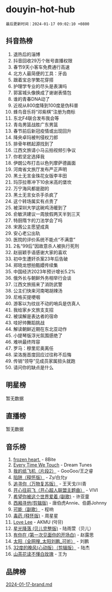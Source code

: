 # douyin-hot-hub

`最后更新时间：2024-01-17 09:02:10 +0800`

## 抖音热榜

1. 退热后的淄博
1. 抖音回收29万个账号直播权限
1. 春节9天小客车免费通行高速
1. 北方人最简便的工具：牙齿
1. 跟着宝总学繁花穿搭
1. 护理学专业的尽头是表演吗
1. 郭富城头像换成了谢谢表情包
1. 谁的青春DNA动了
1. 近视从800度降到100度是伪科普
1. 蜂鸟音乐将“邓紫棋”注册为商标
1. 东北F4联合发布我会等
1. 青岛男篮战胜广东男篮
1. 春节前后新冠疫情或出现回升
1. 降央卓玛被判侵权刀郎
1. 排骨年糕起源找到了
1. 江西文旅请小马云拍视频引争议
1. 你若坚定选择我
1. 伊朗公布打击以色列摩萨德画面
1. 河南省文旅厅发布严正声明
1. 黑土无言金珠花女版李丰田
1. 玛莎拉蒂冲下10余米高的堡坎
1. 万宁海风都是甜的
1. 黑土无言女杀手杀疯了
1. 这个转场属实有点贵了
1. 被深圳大学这碗鸡汤暖到了
1. 俞敏洪建议一周放假两天半到三天
1. 特厨隋卞的刀法学会了吗
1. 宋茜公主愿望成真
1. 安心老公出轨
1. 医院的评价系统不能点“不满意”
1. 2名“99后”因故意杀人被执行死刑
1. 赵丽颖手语感谢大家的喜欢
1. 初中生遭奸杀案23年后告破
1. 郑晓龙想拍甄嬛传续集
1. 中国经济2023年预计增长5.2%
1. 俄外长与朝鲜外务相举行会谈
1. 江西文旅摇来了消防武警
1. 公主们快来河南喝胡辣汤
1. 尼格买提哽咽
1. 游客以为纹丝不动的哨兵是仿真人
1. 我给家乡文旅支支招
1. 被误解是表达者的宿命
1. 哇好帅舞蹈挑战
1. 解读朝鲜近期在东北亚动作
1. 小提琴版浮光氛围感绝了
1. 难哄最终阵容
1. 罗马：穆里尼奥离任
1. 梁洛施首度回应过往称不后悔
1. 传销“领导”见成员家属扭头就跑
1. 请问你的缺点是什么

## 明星榜

暂无数据

## 直播榜

暂无数据

## 音乐榜

1. [frozen heart.](https://sf86-cdn-tos.douyinstatic.com/obj/tos-cn-ve-2774/oIIWJfyjIACZA9zQMtnJ6hQQhFC4vhCupoRBsO) - 8Bite
1. [Every Time We Touch](https://sf86-cdn-tos.douyinstatic.com/obj/tos-cn-ve-2774/ogN6lUKQeBBfEVhIOMikG1CcJjugxk1tztZyhP) - Dream Tunes
1. [我的纸飞机（片段2）](https://sf86-cdn-tos.douyinstatic.com/obj/tos-cn-ve-2774/oM2ZrKcg2CD5AeRB2gkeXOFB1IxAGJdZPazYHf) - GooGoo/王之睿
1. [陷阱（释怀版）](https://sf3-cdn-tos.douyinstatic.com/obj/tos-cn-ve-2774/oE8C21LeZrzKLDFfQYgMzx4GAIHageG5IzayY7) - Zy/白允y
1. [追寻你（万物复苏版）](https://sf86-cdn-tos.douyinstatic.com/obj/tos-cn-ve-2774/oYeAZJsbjIDit9APmBg8u6uDUQnHmoCf3gbo74) - 王天戈/川青
1. [开心往前飞（开心超人联盟主题曲）](https://sf86-cdn-tos.douyinstatic.com/obj/tos-cn-ve-2774/9d8fb7c82cf1421fb93a9fe925275e0a) - VIVI
1. [希望你被这个世界爱着 (副歌)](https://sf3-cdn-tos.douyinstatic.com/obj/tos-cn-ve-2774/oUHCmWQfZlE3QQBKBeD8rCFLpJzPgCpImhsxMt) - 许亚童
1. [西厢寻他(剪辑版)](https://sf86-cdn-tos.douyinstatic.com/obj/tos-cn-ve-2774/oUsAVfAQKlRNxEv5qxvIB8o5qmIWUcXbzJKJhw) - 唐伯虎Annie、伯爵Johnny
1. [可能（副歌）](https://sf86-cdn-tos.douyinstatic.com/obj/tos-cn-ve-2774/cde1731888894259b333569393c2fb51) - 程响
1. [毒药 (释怀版)](https://sf3-cdn-tos.douyinstatic.com/obj/tos-cn-ve-2774/oYILMEAzspdZBIzy4frJNB8ZHPHWAhiwowd4Ad) - 周星星
1. [Love Lee](https://sf3-cdn-tos.douyinstatic.com/obj/tos-cn-ve-2774/o05GbkJGbCBTdDnMtB0fwOYgkeZp23vrWQDQBS) - AKMU (악뮤)
1. [星光降落 (贝儿完整版)](https://sf86-cdn-tos.douyinstatic.com/obj/tos-cn-ve-2774/okwB9hAwyAtsFFkFBzAX1hOOfQuIoMNs0W2Mwr) - 陆雨萱（贝儿）
1. [有你在 (第一次见面你的开场白)](https://sf86-cdn-tos.douyinstatic.com/obj/tos-cn-ve-2774/oAthrQ3ClJBfI57uBoFEgNDYtNCZ0TSYQQfxQ0) - 赵露思
1. [太阳（全网搜_太阳刘鹏_可听）](https://sf6-cdn-tos.douyinstatic.com/obj/tos-cn-ve-2774/ogWbyIQnlBFImVbeDocRdCIYtBHlbJXgfZMvgz) - 刘鹏
1. [32度的晚风(心动版）（剪辑版）](https://sf3-cdn-tos.douyinstatic.com/obj/tos-cn-ve-2774/owNyabsyWdzUulxhoJfK8IBXgp0UMQAHpvGh2B) - 陆杰
1. [山茶花读不懂白玫瑰](https://sf86-cdn-tos.douyinstatic.com/obj/tos-cn-ve-2774/osfn8B7DktrRHEPJgPCfDbw7QDQEkwC16BxZg9) - 王为

## 品牌榜

[2024-01-17-brand.md](2024-01-17-brand.md)
